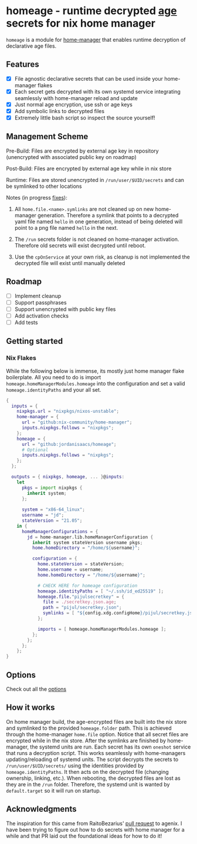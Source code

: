 # homeage - runtime decrypted [age](https://github.com/str4d/rage) secrets for nix home manager

`homeage` is a module for [home-manager](https://github.com/nix-community/home-manager) that enables runtime decryption of declarative age files.

## Features

- [x] File agnostic declarative secrets that can be used inside your home-manager flakes
- [x] Each secret gets decrypted with its own systemd service integrating seamlessly with home-manager reload and update
- [x] Just normal age encryption, use ssh or age keys
- [X] Add symbolic links to decrypted files
- [x] Extremely little bash script so inspect the source yourself!

## Management Scheme

Pre-Build: Files are encrypted by external age key in repository (unencrypted with associated public key on roadmap)

Post-Build: Files are encrypted by external age key while in nix store

Runtime: Files are stored unencrypted in `/run/user/$UID/secrets` and can be symlinked to other locations

Notes (in progress [fixes](https://github.com/jordanisaacs/homeage/issues/8#issue-1047731755)):

1. All `home.file.<name>.symlinks` are not cleaned up on new home-manager generation. Therefore a symlink that points to a decrypted yaml file named `hello` in one generation, instead of being deleted will point to a png file named `hello` in the next.

2. The `/run` secrets folder is not cleaned on home-manager activation. Therefore old secrets will exist decrypted until reboot.

3. Use the `cpOnService` at your own risk, as cleanup is not implemented the decrypted file will exist until manually deleted

## Roadmap

- [ ] Implement cleanup
- [ ] Support passphrases
- [ ] Support unencrypted with public key files
- [ ] Add activation checks
- [ ] Add tests

## Getting started

### Nix Flakes

While the following below is immense, its mostly just home manager flake boilerplate. All you need to do is import `homeage.homeManagerModules.homeage` into the configuration and set a valid `homeage.identityPaths` and your all set.

```nix
{
  inputs = {
    nixpkgs.url = "nixpkgs/nixos-unstable";
    home-manager = {
      url = "github:nix-community/home-manager";
      inputs.nixpkgs.follows = "nixpkgs";
    };
    homeage = {
      url = "github:jordanisaacs/homeage";
      # Optional
      inputs.nixpkgs.follows = "nixpkgs";
    };
  };

  outputs = { nixpkgs, homeage, ... }@inputs:
    let
      pkgs = import nixpkgs {
        inherit system;
      };
      
      system = "x86-64_linux";
      username = "jd";
      stateVersion = "21.05";
    in {
      homeManagerConfigurations = {
        jd = home-manager.lib.homeManagerConfiguration {
          inherit system stateVersion username pkgs;
          home.homeDirectory = "/home/${username}";

          configuration = {
            home.stateVersion = stateVersion;
            home.username = username;
            home.homeDirectory = "/home/${username}";

            # CHECK HERE for homeage configuration
            homeage.identityPaths = [ "~/.ssh/id_ed25519" ];
            homeage.file."pijulsecretkey" = {
              file = ./secretkey.json.age;
              path = "pijul/secretkey.json";
              symlinks = [ "${config.xdg.configHome}/pijul/secretkey.json" ];
            };

            imports = [ homeage.homeManagerModules.homeage ];
          };
        };
      };
    };
}
```

## Options

Check out all the [options](./options.md)

## How it works

On home manager build, the age-encrypted files are built into the nix store and symlinked to the provided `homeage.folder` path. This is achieved through the home-manager `home.file` option. Notice that all secret files are encrypted while in the nix store. After the symlinks are finished by home-manager, the systemd units are run. Each secret has its own `oneshot` service that runs a decryption script. This works seamlessly with home-managers updating/reloading of systemd units. The script decrypts the secrets to `/run/user/$UID/secrets/` using the identities provided by `homeage.identityPaths`. It then acts on the decrypted file (changing ownership, linking, etc.). When rebooting, the decrypted files are lost as they are in the `/run` folder. Therefore, the systemd unit is wanted by `default.target` so it will run on startup.

## Acknowledgments

The inspiration for this came from RaitoBezarius' [pull request](https://github.com/ryantm/agenix/pull/58/files) to agenix. I have been trying to figure out how to do secrets with home manager for a while and that PR laid out the foundational ideas for how to do it!
